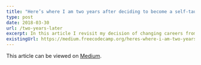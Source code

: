 ```yaml
---
title: "Here’s where I am two years after deciding to become a self-taught developer"
type: post
date: 2018-03-30
url: /two-years-later
excerpt: In this article I revisit my decision of changing careers from structural to software engineering. 
existingUrl: https://medium.freecodecamp.org/heres-where-i-am-two-years-after-deciding-to-become-a-self-taught-developer-5e8836fe2906
---
```

This article can be viewed on [Medium](https://medium.freecodecamp.org/heres-where-i-am-two-years-after-deciding-to-become-a-self-taught-developer-5e8836fe2906).


